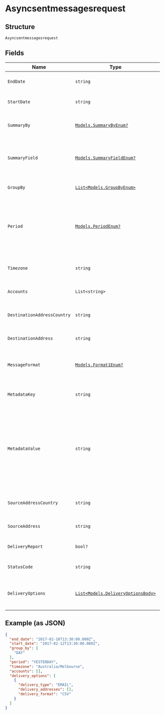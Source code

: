 
# Asyncsentmessagesrequest

## Structure

`Asyncsentmessagesrequest`

## Fields

| Name | Type | Tags | Description |
|  --- | --- | --- | --- |
| `EndDate` | `string` | Optional | End date time for report window. |
| `StartDate` | `string` | Optional | Start date time for report window. |
| `SummaryBy` | [`Models.SummaryByEnum?`](../../doc/models/summary-by-enum.md) | Optional | Function to apply when summarising results |
| `SummaryField` | [`Models.SummaryFieldEnum?`](../../doc/models/summary-field-enum.md) | Optional | The value of the summary_field parameter provided for this report |
| `GroupBy` | [`List<Models.GroupByEnum>`](../../doc/models/group-by-enum.md) | Optional | List of fields to group results set by |
| `Period` | [`Models.PeriodEnum?`](../../doc/models/period-enum.md) | Optional | Automatically set a date range based on the period value. Can't be combined with start_date and end_date. |
| `Timezone` | `string` | Optional | The timezone to use for the context of the request. |
| `Accounts` | `List<string>` | Optional | Filter results by a specific account. |
| `DestinationAddressCountry` | `string` | Optional | Filter results by destination address country. |
| `DestinationAddress` | `string` | Optional | Filter results by destination address. |
| `MessageFormat` | [`Models.Format1Enum?`](../../doc/models/format-1-enum.md) | Optional | Format of message, SMS or TTS (Text To Speech) |
| `MetadataKey` | `string` | Optional | Filter results for messages that include a metadata key. |
| `MetadataValue` | `string` | Optional | Filter results for messages that include a metadata key containing this value. If this parameter is provided, the metadata_key parameter must also be provided. |
| `SourceAddressCountry` | `string` | Optional | Filter results by source address country. |
| `SourceAddress` | `string` | Optional | Filter results by source address. |
| `DeliveryReport` | `bool?` | Optional | Filter results by delivery report. |
| `StatusCode` | `string` | Optional | Filter results by message status code. |
| `DeliveryOptions` | [`List<Models.DeliveryOptionsBody>`](../../doc/models/delivery-options-body.md) | Optional | Delivery options for this asynchronous report. |

## Example (as JSON)

```json
{
  "end_date": "2017-02-10T13:30:00.000Z",
  "start_date": "2017-02-12T13:30:00.000Z",
  "group_by": [
    "DAY"
  ],
  "period": "YESTERDAY",
  "timezone": "Australia/Melbourne",
  "accounts": [],
  "delivery_options": [
    {
      "delivery_type": "EMAIL",
      "delivery_addresses": [],
      "delivery_format": "CSV"
    }
  ]
}
```

